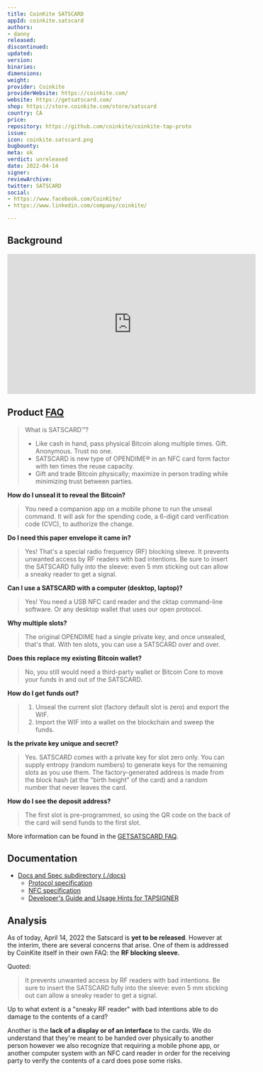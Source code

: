```yaml
---
title: CoinKite SATSCARD
appId: coinkite.satscard
authors:
- danny
released: 
discontinued: 
updated: 
version: 
binaries: 
dimensions: 
weight: 
provider: Coinkite
providerWebsite: https://coinkite.com/
website: https://getsatscard.com/
shop: https://store.coinkite.com/store/satscard
country: CA
price: 
repository: https://github.com/coinkite/coinkite-tap-proto
issue: 
icon: coinkite.satscard.png
bugbounty: 
meta: ok
verdict: unreleased
date: 2022-04-14
signer: 
reviewArchive: 
twitter: SATSCARD
social:
- https://www.facebook.com/CoinKite/
- https://www.linkedin.com/company/coinkite/

---
```


## Background 

<iframe width="560" height="315" src="https://www.youtube.com/embed/EwHeTfBPvtQ?start=1503" title="YouTube video player" frameborder="0" allow="accelerometer; autoplay; clipboard-write; encrypted-media; gyroscope; picture-in-picture" allowfullscreen></iframe>

## Product [FAQ](https://getsatscard.com/faq)

> What is SATSCARD™?<br />
> - Like cash in hand, pass physical Bitcoin along multiple times. Gift. Anonymous. Trust no one.
> - SATSCARD is new type of OPENDIME® in an NFC card form factor with ten times the reuse capacity.
> - Gift and trade Bitcoin physically; maximize in person trading while minimizing trust between parties.

**How do I unseal it to reveal the Bitcoin?**
> You need a companion app on a mobile phone to run the unseal command. It will ask for the spending code, a 6-digit card verification code (CVC), to authorize the change.

**Do I need this paper envelope it came in?**
> Yes! That's a special radio frequency (RF) blocking sleeve. It prevents unwanted access by RF readers with bad intentions. Be sure to insert the SATSCARD fully into the sleeve: even 5 mm sticking out can allow a sneaky reader to get a signal.

**Can I use a SATSCARD with a computer (desktop, laptop)?**
> Yes! You need a USB NFC card reader and the cktap command-line software. Or any desktop wallet that uses our open protocol.

**Why multiple slots?**
> The original OPENDIME had a single private key, and once unsealed, that's that. With ten slots, you can use a SATSCARD over and over.

**Does this replace my existing Bitcoin wallet?**
> No, you still would need a third-party wallet or Bitcoin Core to move your funds in and out of the SATSCARD.

**How do I get funds out?**
> 1. Unseal the current slot (factory default slot is zero) and export the WIF.
> 2. Import the WIF into a wallet on the blockchain and sweep the funds.

**Is the private key unique and secret?**
> Yes. SATSCARD comes with a private key for slot zero only. You can supply entropy (random numbers) to generate keys for the remaining slots as you use them. The factory-generated address is made from the block hash (at the "birth height" of the card) and a random number that never leaves the card.

**How do I see the deposit address?**
> The first slot is pre-programmed, so using the QR code on the back of the card will send funds to the first slot.

More information can be found in the [GETSATSCARD FAQ](https://getsatscard.com/faq).

## Documentation 

- [Docs and Spec subdirectory (./docs)](https://github.com/coinkite/coinkite-tap-proto/blob/master/docs)
  - [Protocol specification](https://github.com/coinkite/coinkite-tap-proto/blob/master/docs/protocol.md)
  - [NFC specification](https://github.com/coinkite/coinkite-tap-proto/blob/master/docs/nfc-spec.md)
  - [Developer's Guide and Usage Hints for TAPSIGNER](https://github.com/coinkite/coinkite-tap-proto/blob/master/docs/tapsigner-hints.md)
 
## Analysis 

As of today, April 14, 2022 the Satscard is **yet to be released**. However at the interim, there are several concerns that arise. One of them is addressed by CoinKite itself in their own FAQ: the **RF blocking sleeve.** 

Quoted:

> It prevents unwanted access by RF readers with bad intentions. Be sure to insert the SATSCARD fully into the sleeve: even 5 mm sticking out can allow a sneaky reader to get a signal.

Up to what extent is a "sneaky RF reader" with bad intentions able to do damage to the contents of a card?  

Another is the **lack of a display or of an interface** to the cards. We do understand that they're meant to be handed over physically to another person however we also recognize that requiring a mobile phone app, or another computer system with an NFC card reader in order for the receiving party to verify the contents of a card does pose some risks. 